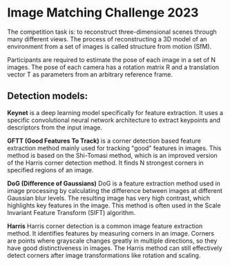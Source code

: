 # Image Matching Challenge 2023
The competition task is: to reconstruct three-dimensional scenes through many different views. The process of reconstructing a 3D model of an environment from a set of images is called structure from motion (SfM).

Participants are required to estimate the pose of each image in a set of N images. The pose of each camera has a rotation matrix R and a translation vector T as parameters from an arbitrary reference frame.

## Detection models:
**Keynet** is a deep learning model specifically for feature extraction. It uses a specific convolutional neural network architecture to extract keypoints and descriptors from the input image.

**GFTT (Good Features To Track)**  is a corner detection based feature extraction method mainly used for tracking "good" features in images. This method is based on the Shi-Tomasi method, which is an improved version of the Harris corner detection method. It finds N strongest corners in specified regions of an image.

**DoG (Difference of Gaussians)** DoG is a feature extraction method used in image processing by calculating the difference between images at different Gaussian blur levels. The resulting image has very high contrast, which highlights key features in the image. This method is often used in the Scale Invariant Feature Transform (SIFT) algorithm.

**Harris** Harris corner detection is a common image feature extraction method. It identifies features by measuring corners in an image. Corners are points where grayscale changes greatly in multiple directions, so they have good distinctiveness in images. The Harris method can still effectively detect corners after image transformations like rotation and scaling.
